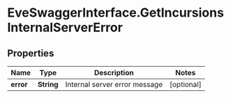 # EveSwaggerInterface.GetIncursionsInternalServerError

## Properties
Name | Type | Description | Notes
------------ | ------------- | ------------- | -------------
**error** | **String** | Internal server error message | [optional] 


